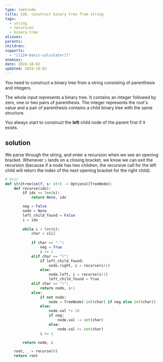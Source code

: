 ```yaml
---
type: leetcode
title: 536. construct binary tree from string
tags:
  - string
  - recursion
  - binary-tree
aliases: 
parents: 
children: 
supports:
  - "[[224-basic-calculator]]"
enemies: 
date: 2024-10-02
updated: 2024-10-02
---
```


You need to construct a binary tree from a string consisting of parenthesis and integers.

The whole input represents a binary tree. It contains an integer followed by zero, one or two pairs of parenthesis. The integer represents the root's value and a pair of parenthesis contains a child binary tree with the same structure.

You always start to construct the **left** child node of the parent first if it exists.

## solution

We parse through the string, and enter a recursion when we see an opening bracket. Whenever `i` lands on a closing bracket, we know we can exit the recursion (because if a node has two children, the recursive call for the left child will return the index of the next opening bracket for the right child).

```python
# O(n)
def str2tree(self, s: str) -> Optional[TreeNode]:
	def recurse(idx):
		if idx == len(s):
			return None, idx

		neg = False
		node = None
		left_child_found = False
		i = idx
		  
		while i < len(s):
			char = s[i]
		  
			if char == "-":
				neg = True
				i += 1
			elif char == "(":
				if left_child_found:
					node.right, i = recurse(i+1)
				else:
					node.left, i = recurse(i+1)
					left_child_found = True
			elif char == ")":
				return node, i+1
			else:
				if not node:
					node = TreeNode(-int(char) if neg else int(char))
				else:
					node.val *= 10
					if neg:
						node.val -= int(char)
					else:
						node.val += int(char)
				i += 1

		return node, i

	root, _ = recurse(0)
	return root
```
